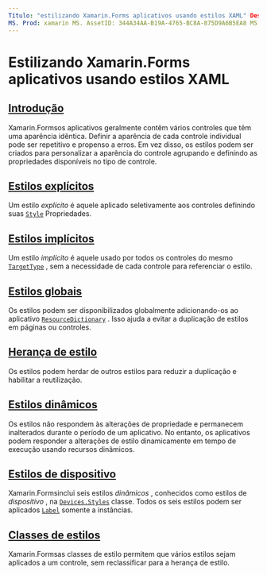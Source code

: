 ```yaml
---
Título: "estilizando Xamarin.Forms aplicativos usando estilos XAML" Descrição: "este guia explica como personalizar a aparência de um Xamarin.Forms aplicativo usando estilos XAML".
MS. Prod: xamarin MS. AssetID: 344A34AA-B19A-4765-BC8A-875D9A6B5EA8 MS. Technology: xamarin-Forms autor: davidbritch MS. Author: dabritch MS. Date: 01/30/2019 no-loc: [ Xamarin.Forms , Xamarin.Essentials ]
---
```


# <a name="styling-xamarinforms-apps-using-xaml-styles"></a>Estilizando Xamarin.Forms aplicativos usando estilos XAML

## <a name="introduction"></a>[Introdução](introduction.md)

Xamarin.Formsos aplicativos geralmente contêm vários controles que têm uma aparência idêntica. Definir a aparência de cada controle individual pode ser repetitivo e propenso a erros. Em vez disso, os estilos podem ser criados para personalizar a aparência do controle agrupando e definindo as propriedades disponíveis no tipo de controle.

## <a name="explicit-styles"></a>[Estilos explícitos](explicit.md)

Um estilo *explícito* é aquele aplicado seletivamente aos controles definindo suas [`Style`](xref:Xamarin.Forms.NavigableElement.Style) Propriedades.

## <a name="implicit-styles"></a>[Estilos implícitos](implicit.md)

Um estilo *implícito* é aquele usado por todos os controles do mesmo [`TargetType`](xref:Xamarin.Forms.Style.TargetType) , sem a necessidade de cada controle para referenciar o estilo.

## <a name="global-styles"></a>[Estilos globais](application.md)

Os estilos podem ser disponibilizados globalmente adicionando-os ao aplicativo [`ResourceDictionary`](xref:Xamarin.Forms.ResourceDictionary) . Isso ajuda a evitar a duplicação de estilos em páginas ou controles.

## <a name="style-inheritance"></a>[Herança de estilo](inheritance.md)

Os estilos podem herdar de outros estilos para reduzir a duplicação e habilitar a reutilização.

## <a name="dynamic-styles"></a>[Estilos dinâmicos](dynamic.md)

Os estilos não respondem às alterações de propriedade e permanecem inalterados durante o período de um aplicativo. No entanto, os aplicativos podem responder a alterações de estilo dinamicamente em tempo de execução usando recursos dinâmicos.

## <a name="device-styles"></a>[Estilos de dispositivo](device.md)

Xamarin.Formsinclui seis estilos *dinâmicos* , conhecidos como estilos de *dispositivo* , na [`Devices.Styles`](xref:Xamarin.Forms.Device.Styles) classe. Todos os seis estilos podem ser aplicados [`Label`](xref:Xamarin.Forms.Label) somente a instâncias.

## <a name="style-classes"></a>[Classes de estilos](style-class.md)

Xamarin.Formsas classes de estilo permitem que vários estilos sejam aplicados a um controle, sem reclassificar para a herança de estilo.
